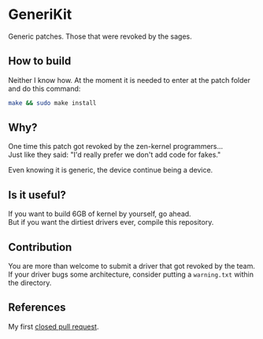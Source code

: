 # GeneriKit
Generic patches. Those that were revoked by the sages.

## How to build

Neither I know how. At the moment it is needed to enter at the patch folder and do this command:
```bash
make && sudo make install
```

## Why?

One time this patch got revoked by the zen-kernel programmers...<br>
Just like they said: "I'd really prefer we don't add code for fakes."

Even knowing it is generic, the device continue being a device.

## Is it useful?

If you want to build 6GB of kernel by yourself, go ahead.<br>
But if you want the dirtiest drivers ever, compile this repository.

## Contribution

You are more than welcome to submit a driver that got revoked by the team.<br>
If your driver bugs some architecture, consider putting a `warning.txt` within the directory.

## References

My first [closed pull request](https://github.com/zen-kernel/zen-kernel/pull/279).
